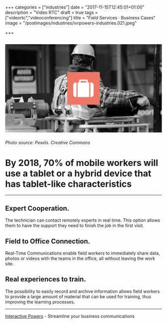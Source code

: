 +++
categories = ["industries"]
date = "2017-11-15T12:45:01+01:00"
description = "Video RTC"
draft = true
tags = ["videortc","videoconferencing"]
title = "Field Services · Business Cases"
image = "/postimages/industries/ivrpowers-industries.021.jpeg"

+++


![field worker](/postimages/industries/ivrpowers-industries.021.jpeg)
-----------
###### Photo source: Pexels. Creative Commons

# By 2018, 70% of mobile workers will use a tablet or a hybrid device that has tablet-like characteristics
---


## Expert Cooperation.

The technician can contact remotely experts in real time. This option allows them to have the support they need to finish the job in the first visit.


## Field to Office Connection.

Real-Time Communications enable field workers to immediately share data, photos or videos with the teams in the office, all without leaving the work site.

## Real experiences to train.

The possibility to easily record and archive information allows field workers to provide a large amount of material that can be used for training, thus improving the learning processes.


---
[Interactive Powers](http://www.ivrpowers.com/) - Streamline your business communications



